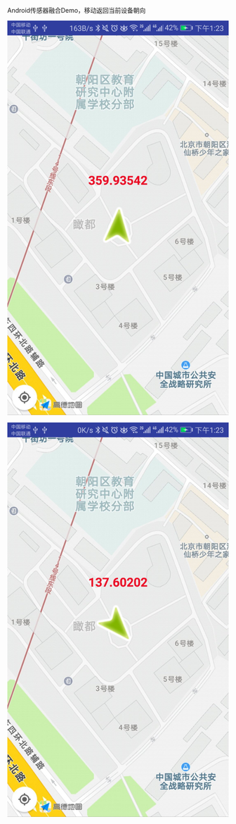 Android传感器融合Demo，移动返回当前设备朝向

![项目显示效果](https://github.com/EUEHBin/SenorMerge/blob/master/pic/p1.jpg)

![项目显示效果](https://github.com/EUEHBin/SenorMerge/blob/master/pic/p2.jpg)
